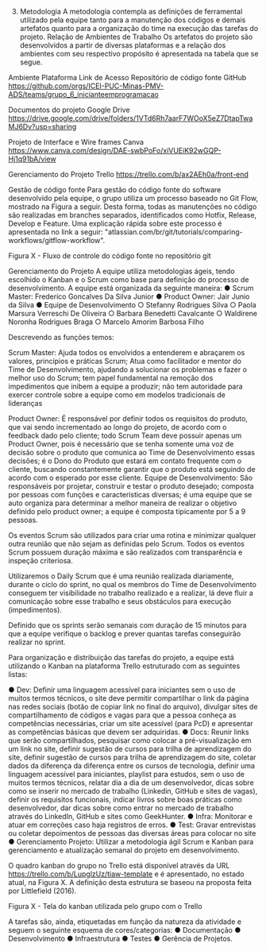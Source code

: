
3.	Metodologia
A metodologia contempla as definições de ferramental utilizado pela equipe tanto para a manutenção dos códigos e demais artefatos quanto para a organização do time na execução das tarefas do projeto.
Relação de Ambientes de Trabalho
Os artefatos do projeto são desenvolvidos a partir de diversas plataformas e a relação dos ambientes com seu respectivo propósito é apresentada na tabela que se segue. 

Ambiente	Plataforma	Link de Acesso
Repositório de código fonte	GitHub	https://github.com/orgs/ICEI-PUC-Minas-PMV-ADS/teams/grupo_6_inicianteemprogramacao 

Documentos do projeto	Google Drive	https://drive.google.com/drive/folders/1VTd6Rh7aarF7WOoX5eZ7DtapTwaMJ6Dv?usp=sharing

Projeto de Interface e Wire frames	Canva	https://www.canva.com/design/DAE-swbPoFo/xiVUEiK92wGQP-Hj1q91bA/view 

Gerenciamento do Projeto	Trello	https://trello.com/b/ax2AEh0a/front-end


Gestão de código fonte
Para gestão do código fonte do software desenvolvido pela equipe, o grupo utiliza um processo baseado no Git Flow, mostrado na Figura a seguir. Desta forma, todas as manutenções no código são realizadas em branches separados, identificados como Hotfix, Release, Develop e Feature. Uma explicação rápida sobre este processo é apresentada no link a seguir: "atlassian.com/br/git/tutorials/comparing-workflows/gitflow-workflow".



 
Figura X - Fluxo de controle do código fonte no repositório git

Gerenciamento do Projeto
A equipe utiliza metodologias ágeis, tendo escolhido o Kanban e o Scrum como base para definição do processo de desenvolvimento.
A equipe está organizada da seguinte maneira:
●	Scrum Master: Frederico Goncalves Da Silva Junior
●	Product Owner: Jair Junio da Silva
●	Equipe de Desenvolvimento
○	Stefanny Rodrigues Silva
○	Paola Marsura Verreschi De Oliveira
○	Barbara Benedetti Cavalcante
○	Waldirene Noronha Rodrigues Braga
○	Marcelo Amorim Barbosa Filho

Descrevendo as funções temos:

Scrum Master: Ajuda todos os envolvidos a entenderem e abraçarem os valores, princípios e práticas Scrum; Atua como facilitador e mentor do Time de Desenvolvimento, ajudando a solucionar os problemas e fazer o melhor uso do Scrum; tem papel fundamental na remoção dos impedimentos que inibem a equipe a produzir; não tem autoridade para exercer controle sobre a equipe como em modelos tradicionais de lideranças

Product Owner: É responsável por definir todos os requisitos do produto, que vai sendo incrementado ao longo do projeto, de acordo com o feedback dado pelo cliente; todo Scrum Team deve possuir apenas um Product Owner, pois é necessário que se tenha somente uma voz de decisão sobre o produto que comunica ao Time de Desenvolvimento essas decisões; é o Dono do Produto que estará em contato frequente com o cliente, buscando constantemente garantir que o produto está seguindo de acordo com o esperado por esse cliente.
Equipe de Desenvolvimento: São responsáveis por projetar, construir e testar o produto desejado; composta por pessoas com funções e características diversas; é uma equipe que se auto organiza para determinar a melhor maneira de realizar o objetivo definido pelo product owner; a equipe é composta tipicamente por 5 a 9 pessoas.

Os eventos Scrum são utilizados para criar uma rotina e minimizar qualquer outra reunião que não sejam as definidas pelo Scrum. Todos os eventos Scrum possuem duração máxima e são realizados com transparência e inspeção criteriosa.

Utilizaremos o Daily Scrum que é uma reunião realizada diariamente, durante o ciclo do sprint, no qual os membros do Time de Desenvolvimento conseguem ter visibilidade no trabalho realizado e a realizar, lá deve fluir a comunicação sobre esse trabalho e seus obstáculos para execução (impedimentos).

Definido que os sprints serão semanais com duração de 15 minutos para que a equipe verifique o backlog e prever quantas tarefas conseguirão realizar no sprint.

Para organização e distribuição das tarefas do projeto, a equipe está utilizando o Kanban na plataforma Trello estruturado com as seguintes listas: 

●	Dev: Definir uma linguagem acessível para iniciantes sem o uso de muitos termos técnicos, o site deve permitir compartilhar o link da página nas redes sociais (botão de copiar link no final do arquivo), divulgar sites de compartilhamento de códigos e vagas para que a pessoa conheça as competências necessárias, criar um site acessível (para PcD) e apresentar as competências básicas que devem ser adquiridas.
●	Docs: Reunir links que serão compartilhados, pesquisar como colocar a pré-visualização em um link no site, definir sugestão de cursos para trilha de aprendizagem do site, definir sugestão de cursos para trilha de aprendizagem do site, coletar dados da diferença da diferença entre os cursos de tecnologia, definir uma linguagem acessível para iniciantes, playlist para estudos, sem o uso de muitos termos técnicos, relatar dia a dia de um desenvolvedor, dicas sobre como se inserir no mercado de trabalho (Linkedin, GitHub e sites de vagas), definir os requisitos funcionais, indicar livros sobre boas práticas como desenvolvedor, dar dicas sobre como entrar no mercado de trabalho através do LinkedIn, GitHub e sites como GeekHunter.
●	Infra: Monitorar e atuar em correções caso haja registros de erros.
●	Test: Gravar entrevistas ou coletar depoimentos de pessoas das diversas áreas para colocar no site
●	Gerenciamento Projeto: Utilizar a metodologia ágil Scrum e Kanban para gerenciamento e atualização semanal do projeto em desenvolvimento. 

O quadro kanban do grupo no Trello está disponível através da URL https://trello.com/b/LupglzUz/tiaw-template e é apresentado, no estado atual, na Figura X. A definição desta estrutura se baseou na proposta feita por Littlefield (2016).

 
Figura X - Tela do kanban utilizada pelo grupo com o Trello

A tarefas são, ainda, etiquetadas em função da natureza da atividade e seguem o seguinte esquema de cores/categorias:
●	Documentação
●	Desenvolvimento 
●	Infraestrutura
●	Testes
●	Gerência de Projetos.
 
